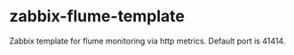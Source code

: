 # zabbix-flume-template
Zabbix template for flume monitoring via http metrics.
Default port is 41414.
